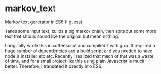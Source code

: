 # markov_text
Markov text generator in ES6 (I guess)

Takes some input text, builds a big markov chain, then spits out some more text that should sound like the original but mean nothing.

I originally wrote this in coffeescript and compiled it with gulp. It required a huge number of dependencies and a build script and you needed to have node.js installed etc etc. Recently I realized that much of that was a waste of time, and for a small project like this using plain Javascript is much better. Therefore, I translated it directly into ES6.
